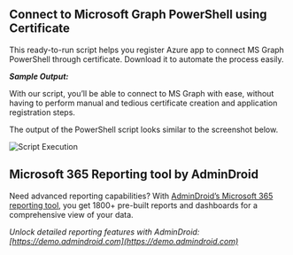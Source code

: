 ﻿## Connect to Microsoft Graph PowerShell using Certificate
This ready-to-run script helps you register Azure app to connect MS Graph PowerShell through certificate. Download it to automate the process easily.

***Sample Output:***

With our script, you’ll be able to connect to MS Graph with ease, without having to perform manual and tedious certificate creation and application registration steps.

The output of the PowerShell script looks similar to the screenshot below.  

![Script Execution]( https://blog.admindroid.com/wp-content/uploads/2023/03/image-1536x754.png)

## Microsoft 365 Reporting tool by AdminDroid
Need advanced reporting capabilities? With [AdminDroid’s Microsoft 365 reporting tool](https://admindroid.com/?src=GitHub), you get 1800+ pre-built reports and dashboards for a comprehensive view of your data.

*Unlock detailed reporting features with AdminDroid: [https://demo.admindroid.com](https://demo.admindroid.com)*

